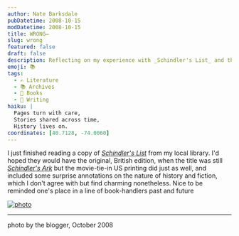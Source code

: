 ```yaml
---
author: Nate Barksdale
pubDatetime: 2008-10-15
modDatetime: 2008-10-15
title: WRONG—
slug: wrong
featured: false
draft: false
description: Reflecting on my experience with _Schindler's List_ and the charm of its historical annotations.
emoji: 📚
tags:
  - ✍️ Literature
  - 📚 Archives
  - 📖 Books
  - 📝 Writing
haiku: |
  Pages turn with care,  
  Stories shared across time,  
  History lives on.
coordinates: [40.7128, -74.0060]
---
```


I just finished reading a copy of _[Schindler's List](http://web.archive.org/web/20241225210359/https://www.amazon.com/Schindlers-List-Thomas-Keneally/dp/0671880314)_ from my local library. I'd hoped they would have the original, British edition, when the title was still _[Schindler's Ark](http://en.wikipedia.org/wiki/Schindler%27s_Ark)_ but the movie-tie-in US printing did just as well, and included some surprise annotations on the nature of history and fiction, which I don't agree with but find charming nonetheless. Nice to be reminded one's place in a line of book-handlers past and future

[![photo](http://culture-making.com/media/P1010016.jpg)](http://www.google.com/reader/view/#stream/user/14727241751034460650/state/com.google/starred)

---

photo by the blogger, October 2008

